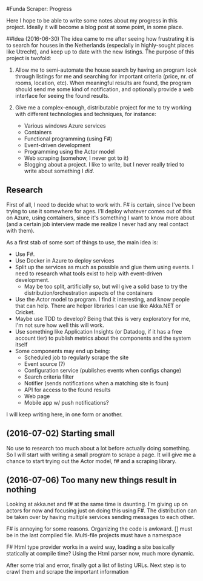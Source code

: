 #Funda Scraper: Progress

Here I hope to be able to write some notes about my progress in this project. Ideally it will become a blog post at some point, in
some place.

##Idea
(2016-06-30)
The idea came to me after seeing how frustrating it is to search for houses in the Netherlands (especially in highly-sought places
like Utrecht), and keep up to date with the new listings.
The purpose of this project is twofold:

1) Allow me to semi-automate the house search by having an program look through listings for me and searching for important
criteria (price, nr. of rooms, location, etc). When meaningful results are found, the program should send me some kind of
notification, and optionally provide a web interface for seeing the found results.

2) Give me a complex-enough, distributable project for me to try working with different technologies and techniques, for instance:
    * Various windows Azure services
    * Containers
    * Functional programming (using F#)
    * Event-driven development
    * Programming using the Actor model
    * Web scraping (somehow, I never got to it)
    * Blogging about a project. I like to write, but I never really tried to write about something I _did_.


## Research
First of all, I need to decide what to work with. F# is certain, since I've been trying to use it somewhere for ages. I'll deploy
whatever comes out of this on Azure, using containers, since it's something I want to know more about (and a certain job interview
made me realize I never had any real contact with them).

As a first stab of some sort of things to use, the main idea is:
- Use F#.
- Use Docker in Azure to deploy services
- Split up the services as much as possible and glue them using events. I need to research what tools exist to help with
event-driven development.
    - May be too split, artificially so, but will give a solid base to try the distribution/orchestration aspects of the
    containers
- Use the Actor model to program. I find it interesting, and know people that can help. There are helper libraries I can use like Akka.NET
or Cricket.
- Maybe use TDD to develop? Being that this is very exploratory for me, I'm not sure how well this will work.
- Use something like Application Insights (or Datadog, if it has a free account tier) to publish metrics about the components and
the system itself
- Some components may end up being:
    - Scheduled job to regularly scrape the site
    - Event source (?)
    - Configuration service (publishes events when configs change)
    - Search criteria filter
    - Notifier (sends notifications when a matching site is foun)
    - API for access to the found results
    - Web page
    - Mobile app w/ push notifications?


I will keep writing here, in one form or another.


## (2016-07-02) Starting small
No use to research too much about a lot before actually doing something. So I will start with writing a small program to
scrape a page. It will give me a chance to start trying out the Actor model, f# and a scraping library.

## (2016-07-06) Too many new things result in nothing
Looking at akka.net and f# at the same time is daunting. I'm giving up on actors for now and focusing just on doing this using F#. The distribution can be taken over by having multiple services sending messages to each other.

F# is annoying for some reasons. Organizing the code is awkward. [<EntryPoint>] must be in the last compiled file. Multi-file projects must have a namespace

F# Html type provider works in a weird way, loading a site basically statically at compile time?
Using the Html parser now, much more dynamic.

After some trial and error, finally got a list of listing URLs.
Next step is to crawl them and scrape the important information
